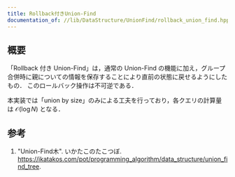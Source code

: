 ```yaml
---
title: Rollback付きUnion-Find
documentation_of: //lib/DataStructure/UnionFind/rollback_union_find.hpp
---
```



## 概要

「Rollback 付き Union-Find」は，通常の Union-Find の機能に加え，グループ合併時に親についての情報を保存することにより直前の状態に戻せるようにしたもの．
このロールバック操作は不可逆である．

本実装では「union by size」のみによる工夫を行っており，各クエリの計算量は $\mathcal{O}(\log N)$ となる．


## 参考

1. "Union-Find木". いかたこのたこつぼ. <https://ikatakos.com/pot/programming_algorithm/data_structure/union_find_tree>.
